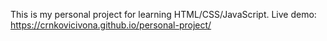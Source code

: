 This is my personal project for learning HTML/CSS/JavaScript.
Live demo: https://crnkovicivona.github.io/personal-project/
